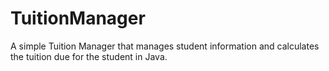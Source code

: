 # TuitionManager
 
A simple Tuition Manager that manages student information and calculates the tuition due for the student in Java.

